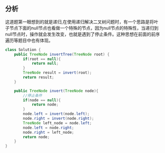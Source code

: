 ## 分析
这道题第一眼想到的就是递归,在使用递归解决二叉树问题时，有一个思路是将叶子节点下面的null节点也看做一个特殊的节点，因为null节点的特殊性，当递归到null节点时，操作就会发生改变，也就是遇到了停止条件。这种思想在前面的前序遍历等题目中也有体现。
```java
class Solution {
    public TreeNode invertTree(TreeNode root) {
        if(root == null){
            return null;
        }
        TreeNode result = invert(root);
        return result;
    }

    public TreeNode invert(TreeNode node){
        //停止条件
        if(node == null){
            return node;
        }
        node.left = invert(node.left);
        node.right = invert(node.right);
        TreeNode left_node = node.left;
        node.left = node.right;
        node.right = left_node;
        return node;
    }
}
```

